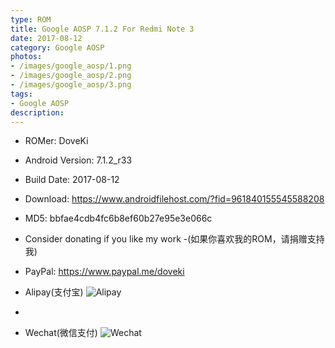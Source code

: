 ```yaml
---
type: ROM
title: Google AOSP 7.1.2 For Redmi Note 3 
date: 2017-08-12
category: Google AOSP
photos:
- /images/google_aosp/1.png
- /images/google_aosp/2.png
- /images/google_aosp/3.png
tags:
- Google AOSP
description: 
---
```


<!-- more -->

- ROMer: DoveKi
- Android Version: 7.1.2_r33
- Build Date: 2017-08-12
- Download: <https://www.androidfilehost.com/?fid=961840155545588208>
- MD5: bbfae4cdb4fc6b8ef60b27e95e3e066c

- Consider donating if you like my work -(如果你喜欢我的ROM，请捐赠支持我)
- PayPal: <https://www.paypal.me/doveki>
- Alipay(支付宝)
![Alipay](http://t1.qpic.cn/mblogpic/7eb14f08cc0da6efbd04/2000)
-
- Wechat(微信支付)
![Wechat](http://t1.qpic.cn/mblogpic/ec874f38c3cd5aa6f78c/2000)

